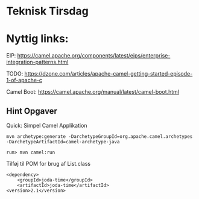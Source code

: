 # Teknisk Tirsdag


# Nyttig links:

EIP: https://camel.apache.org/components/latest/eips/enterprise-integration-patterns.html

TODO: https://dzone.com/articles/apache-camel-getting-started-episode-1-of-apache-c

Camel Boot: https://camel.apache.org/manual/latest/camel-boot.html


## Hint Opgaver


Quick: Simpel Camel Applikation


```
mvn archetype:generate -DarchetypeGroupId=org.apache.camel.archetypes -DarchetypeArtifactId=camel-archetype-java
```

```
run> mvn camel:run
```

Tilføj til POM for brug af List.class 
```
<dependency>
	<groupId>joda-time</groupId>
	<artifactId>joda-time</artifactId>
<version>2.1</version>
```
